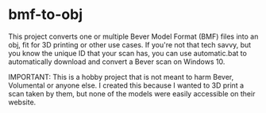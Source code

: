 # bmf-to-obj
This project converts one or multiple Bever Model Format (BMF) files into an obj, fit for 3D printing or other use cases.
If you're not that tech savvy, but you know the unique ID that your scan has, you can use automatic.bat to automatically download and convert a Bever scan on Windows 10.

IMPORTANT:
This is a hobby project that is not meant to harm Bever, Volumental or anyone else.
I created this because I wanted to 3D print a scan taken by them, but none of the models were easily accessible on their website.
